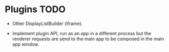 # Plugins TODO

* Other DisplayListBuilder (iframe).

* Implement plugin API, run as an *app* in a different process but the renderer requests are send to
  the main app to be composed in the main app window.